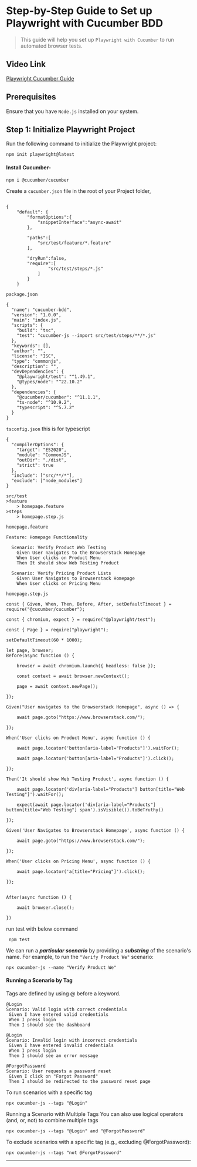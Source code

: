 # Step-by-Step Guide to Set up Playwright with Cucumber BDD

> This guide will help you set up `Playwright with Cucumber` to run automated browser tests.

## Video Link
[Playwright Cucumber Guide](https://www.browserstack.com/guide/playwright-cucumber)

## Prerequisites
Ensure that you have `Node.js` installed on your system.

## Step 1: Initialize Playwright Project

Run the following command to initialize the Playwright project:

`npm init playwright@latest`

#### Install Cucumber-
`npm i @cucumber/cucumber`

Create a `cucumber.json` file in the root of your Project folder,

```

{
    "default": {
        "formatOptions":{
            "snippetInterface":"async-await"
        },

        "paths":[
            "src/test/feature/*.feature"
        ],
      
        "dryRun":false,
        "require":[
                "src/test/steps/*.js"
            ]
        }
    }

```
`package.json`
```
{
  "name": "cucumber-bdd",
  "version": "1.0.0",
  "main": "index.js",
  "scripts": {
    "build": "tsc",
    "test": "cucumber-js --import src/test/steps/**/*.js"
  },
  "keywords": [],
  "author": "",
  "license": "ISC",
  "type": "commonjs",
  "description": "",
  "devDependencies": {
    "@playwright/test": "^1.49.1",
    "@types/node": "^22.10.2"
  },
  "dependencies": {
    "@cucumber/cucumber": "^11.1.1",
    "ts-node": "^10.9.2",
    "typescript": "^5.7.2"
  }
}

```
`tsconfig.json` this is for typescript 
```
{
  "compilerOptions": {
    "target": "ES2020",
    "module": "CommonJS",
    "outDir": "./dist",
    "strict": true
  },
  "include": ["src/**/*"],
  "exclude": ["node_modules"]
}

```
```
src/test
>feature
	> homepage.feature
>steps
	> homepage.step.js

```

`homepage.feature`
```
Feature: Homepage Functionality

  Scenario: Verify Product Web Testing
    Given User navigates to the Browserstack Homepage
    When User clicks on Product Menu
    Then It should show Web Testing Product

  Scenario: Verify Pricing Product Lists
    Given User Navigates to Browserstack Homepage
    When User clicks on Pricing Menu

```
`homepage.step.js`
```
const { Given, When, Then, Before, After, setDefaultTimeout } = require("@cucumber/cucumber");

const { chromium, expect } = require("@playwright/test");

const { Page } = require("playwright");

setDefaultTimeout(60 * 1000);

let page, browser;
Before(async function () {

    browser = await chromium.launch({ headless: false });

    const context = await browser.newContext();

    page = await context.newPage();

});

Given("User navigates to the Browserstack Homepage", async () => {

    await page.goto("https://www.browserstack.com/");

});

When('User clicks on Product Menu', async function () {

    await page.locator('button[aria-label="Products"]').waitFor();

    await page.locator('button[aria-label="Products"]').click();

});

Then('It should show Web Testing Product', async function () {

    await page.locator('div[aria-label="Products"] button[title="Web Testing"]').waitFor();

    expect(await page.locator('div[aria-label="Products"] button[title="Web Testing"] span').isVisible()).toBeTruthy()

});

Given('User Navigates to Browserstack Homepage', async function () {

    await page.goto("https://www.browserstack.com/");

});

When('User clicks on Pricing Menu', async function () {

    await page.locator('a[title="Pricing"]').click();

});


After(async function () {

    await browser.close();

})

```


run test with below command
```
 npm test
 ```

We can run a ***particular scenario*** by providing a ___substring___ of the scenario's name. For example, to run the `"Verify Product We"` scenario:

```
npx cucumber-js --name "Verify Product We"
```

 #### Running a Scenario by Tag
 Tags are defined by using @ before a keyword.

 ```
 @Login
Scenario: Valid login with correct credentials
  Given I have entered valid credentials
  When I press login
  Then I should see the dashboard

@Login
Scenario: Invalid login with incorrect credentials
  Given I have entered invalid credentials
  When I press login
  Then I should see an error message

@ForgotPassword
Scenario: User requests a password reset
  Given I click on "Forgot Password"
  Then I should be redirected to the password reset page
```

To run scenarios with a specific tag

```
npx cucumber-js --tags "@Login"
```

Running a Scenario with Multiple Tags
You can also use logical operators (and, or, not) to combine multiple tags
```
npx cucumber-js --tags "@Login" and "@ForgotPassword"
```

To exclude scenarios with a specific tag (e.g., excluding @ForgotPassword):

```
npx cucumber-js --tags "not @ForgotPassword"
```


---

